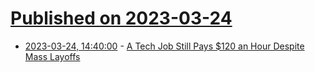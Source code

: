 # [Published on 2023-03-24](index.md)

* [2023-03-24, 14:40:00](https://tech.slashdot.org/story/23/03/24/1411201/a-tech-job-still-pays-120-an-hour-despite-mass-layoffs?utm_source=rss1.0mainlinkanon&utm_medium=feed) - [A Tech Job Still Pays $120 an Hour Despite Mass Layoffs](https://tech.slashdot.org/story/23/03/24/1411201/a-tech-job-still-pays-120-an-hour-despite-mass-layoffs?utm_source=rss1.0mainlinkanon&utm_medium=feed)
